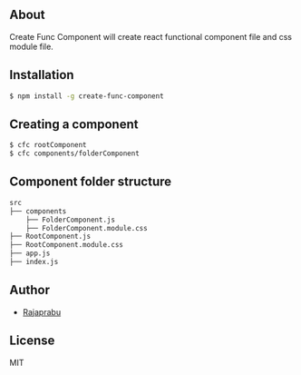 ## About

Create Func Component will create react functional component file and css module file.

## Installation

```sh
$ npm install -g create-func-component
```

## Creating a component

```sh
$ cfc rootComponent
$ cfc components/folderComponent
```

## Component folder structure

```sh
src
├── components
    ├── FolderComponent.js
    ├── FolderComponent.module.css
├── RootComponent.js
├── RootComponent.module.css
├── app.js
├── index.js
```

## Author

- [Rajaprabu](https://github.com/rajaprabu95)

## License

MIT
